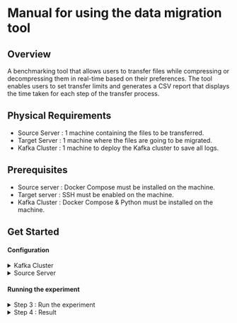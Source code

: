 
# Manual for using the data migration tool 

## Overview
A benchmarking tool that allows users to transfer files while compressing or decompressing them in real-time based on their preferences. The tool enables users to set transfer limits and generates a CSV report that displays the time taken for each step of the transfer process.

## Physical Requirements
- Source Server : 1 machine containing the files to be transferred.
- Target Server : 1 machine where the files are going to be migrated.
- Kafka Cluster : 1 machine to deploy the Kafka cluster to save all logs.


## Prerequisites
- Source server : Docker Compose must be installed on the machine.
- Target server : SSH must be enabled on the machine. 
- Kafka Cluster : Docker Compose & Python must be installed on the machine.


 ## Get Started

#### Configuration
<details><summary> Kafka Cluster</summary>
<br />
<p> 1. Download deployment/reporter.</p>
<p> 2. Edit deployment/reporter/kafka cluster/docker-compose.yml : <br/>
    In docker compose change these environment variables by changing 192.168.122.230 with your machine's public ip address.
    KAFKA_ADVERTISED_LISTENERS: INTERNAL://kafka1:19092,EXTERNAL://192.168.122.230:9092,DOCKER://host.docker.internal:29092
    KAFKA_JMX_HOSTNAME: 192.168.122.230</p>
<p>3. pip install -r deployment/reporter/requirements.txt </p>
</details>

<details><summary> Source Server</summary>

1. Download deployment/sourceserver
2. Save all files you want to migrate in deployment/sourceserver/data
3. Choose the right configuration for the experiment.
   <br />
   In this step, you'll edit the deployment/sourceserver/configs/config.ini file in the configs folder.

### **[remoteServer]**  
Here you save all SSH credentials of the remote server where to migrate the files

&nbsp; &nbsp; - **host** : hostname / IP address of the server<br />
&nbsp; &nbsp; - **username** : username of the server<br />
&nbsp; &nbsp; - **password** : password of the server<br />
&nbsp; &nbsp; - **dataFolder_path** : folder where files are going to be stored on the remote server <br /> 
&nbsp; &nbsp;( path should always end with / )<br />

### **[localServer]**  
The migration tool is going to be running on the localServer, But we need the password for this server  to run some sudo commands

&nbsp; &nbsp; - **password** : password to run sudo command<br />
&nbsp; &nbsp; - **dataFolder_path** : folder where files that are going to be migrated are savedb (path should always end with /).<br /> 
&nbsp; &nbsp;This value should always be data/ since you're saving your files in that folder as specified in step 1.
  
### **[experiment]** 


&nbsp; &nbsp; - **numberOfExperiments** : how many times each experiment is repeated with the same configuration ( for the accuracy of the results ).

&nbsp; &nbsp; - **files** = file1,file2,file3 :  only provide the names of the files. These files must be stored in the data folder specified above.

&nbsp; &nbsp; - **limits** = 1,10,1024 : limits should be in bytes 

&nbsp; &nbsp; - **compressionTypes** = None,lz4,gzip : compression types can be None, lz4 and gzip

 #### NOtE : all combinations of the 3 above variables will be executed as different experiments.


</details>

#### Running the experiment 
<details><summary> Step 3 : Run the experiment</summary>

Now everything is ready. 
Go to the root directory of the project and launch this command 
```docker

docker run --privileged --memory="0" --cpus="0" -v "$(pwd)"/data:/app/data -v "$(pwd)"/configs:/app/configs -v "$(pwd)"/output:/app/output fareshamouda/datamigrationbenchmarkingtool

```

this code will run the container with unlimited resources amd launch the experiment.
</details>

<details><summary> Step 4 : Result</summary>

The result of the experiment will be found in output folder in a CSV format file.

</details>
